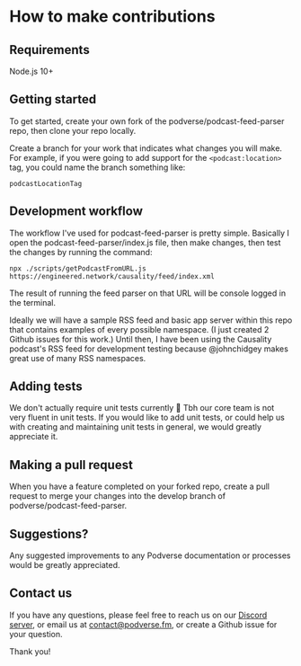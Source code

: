 # How to make contributions

## Requirements

Node.js 10+

## Getting started

To get started, create your own fork of the podverse/podcast-feed-parser repo, then clone your repo locally.

Create a branch for your work that indicates what changes you will make. For example, if you were going to add support for the `<podcast:location>` tag, you could name the branch something like:

`podcastLocationTag`

## Development workflow

The workflow I've used for podcast-feed-parser is pretty simple. Basically I open the podcast-feed-parser/index.js file, then make changes, then test the changes by running the command:

`npx ./scripts/getPodcastFromURL.js https://engineered.network/causality/feed/index.xml`

The result of running the feed parser on that URL will be console logged in the terminal.

Ideally we will have a sample RSS feed and basic app server within this repo that contains examples of every possible namespace. (I just created 2 Github issues for this work.) Until then, I have been using the Causality podcast's RSS feed for development testing because @johnchidgey makes great use of many RSS namespaces.

## Adding tests

We don't actually require unit tests currently 😬 Tbh our core team is not very fluent in unit tests. If you would like to add unit tests, or could help us with creating and maintaining unit tests in general, we would greatly appreciate it.

## Making a pull request

When you have a feature completed on your forked repo, create a pull request to merge your changes into the develop branch of podverse/podcast-feed-parser.

## Suggestions?

Any suggested improvements to any Podverse documentation or processes would be greatly appreciated.

## Contact us

If you have any questions, please feel free to reach us on our [Discord server](https://discord.gg/6HkyNKR), or email us at contact@podverse.fm, or create a Github issue for your question.

Thank you!
